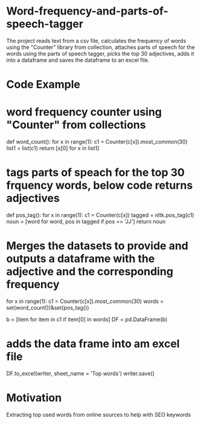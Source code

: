 # Word-frequency-and-parts-of-speech-tagger

The project reads text from a csv file, calculates the frequency of words using the "Counter" library from collection,
attaches parts of speech for the words using the parts of speech tagger, picks the top 30 adjectives, adds it into a dataframe
and saves the dataframe to an excel file.

# Code Example

# word frequency counter using "Counter" from collections

def word_count():
    for x in range(1):
        c1 = Counter(c[x]).most_common(30)
        list1 = list(c1)
        return [x[0] for x in list1]
          
# tags parts of speach for the top 30 frquency words, below code returns adjectives

def pos_tag():
    for x in range(1):
        c1 = Counter(c[x])
        tagged = nltk.pos_tag(c1)
        noun = [word for word, pos in tagged if pos == 'JJ']
        return noun

# Merges the datasets to provide and outputs a dataframe with the adjective and the corresponding frequency 

for x in range(1):
    c1 = Counter(c[x]).most_common(30) 
words = set(word_count())&set(pos_tag())

b = [item for item in c1 if item[0] in words]
DF = pd.DataFrame(b)

# adds the data frame into am excel file

DF.to_excel(writer, sheet_name = 'Top words')
writer.save()

# Motivation

Extracting top used words from online sources to help with SEO keywords
